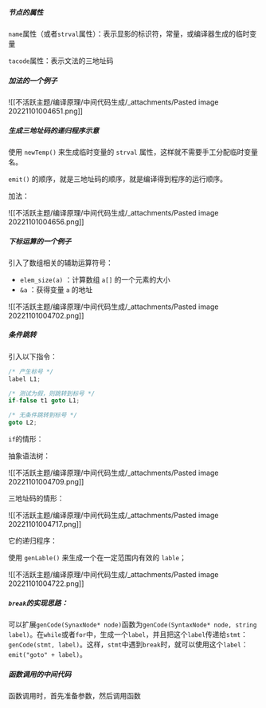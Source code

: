 

##### 节点的属性

`name`属性（或者`strval`属性）：表示显影的标识符，常量，或编译器生成的临时变量

`tacode`属性：表示文法的三地址码



##### 加法的一个例子

![[不活跃主题/编译原理/中间代码生成/_attachments/Pasted image 20221101004651.png]]



##### 生成三地址码的递归程序示意

使用 `newTemp()` 来生成临时变量的 `strval` 属性，这样就不需要手工分配临时变量名。

`emit()` 的顺序，就是三地址码的顺序，就是编译得到程序的运行顺序。

加法：

![[不活跃主题/编译原理/中间代码生成/_attachments/Pasted image 20221101004656.png]]



##### 下标运算的一个例子

引入了数组相关的辅助运算符号：

- `elem_size(a)` ：计算数组 `a[]` 的一个元素的大小
- `&a` ：获得变量 `a` 的地址

![[不活跃主题/编译原理/中间代码生成/_attachments/Pasted image 20221101004702.png]]

##### 条件跳转

引入以下指令：

```cpp
/* 产生标号 */
label L1;

/* 测试为假，则跳转到标号 */
if-false t1 goto L1;

/* 无条件跳转到标号 */
goto L2;
```

`if`的情形：

抽象语法树：

![[不活跃主题/编译原理/中间代码生成/_attachments/Pasted image 20221101004709.png]]

三地址码的情形：

![[不活跃主题/编译原理/中间代码生成/_attachments/Pasted image 20221101004717.png]]

它的递归程序：

使用 `genLable()` 来生成一个在一定范围内有效的 `lable`；

![[不活跃主题/编译原理/中间代码生成/_attachments/Pasted image 20221101004722.png]]



##### `break`的实现思路：

可以扩展`genCode(SynaxNode* node)`函数为`genCode(SyntaxNode* node, string label)`。在`while`或者`for`中，生成一个`label`，并且把这个`label`传递给`stmt`：`genCode(stmt, label)`。这样，`stmt`中遇到`break`时，就可以使用这个`label`：`emit("goto" + label)`。



##### 函数调用的中间代码

函数调用时，首先准备参数，然后调用函数

